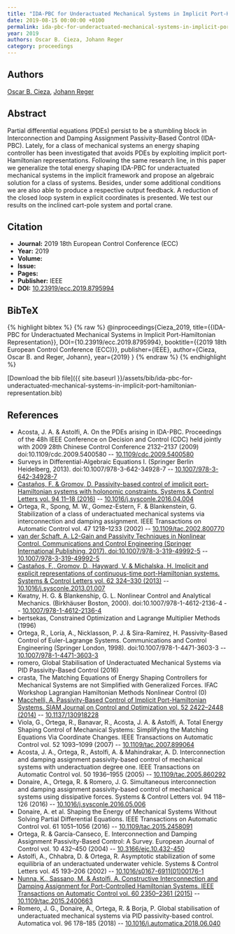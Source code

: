 ```yaml
---
title: "IDA-PBC for Underactuated Mechanical Systems in Implicit Port-Hamiltonian Representation"
date: 2019-08-15 00:00:00 +0100
permalink: ida-pbc-for-underactuated-mechanical-systems-in-implicit-port-hamiltonian-representation
year: 2019
authors: Oscar B. Cieza, Johann Reger
category: proceedings
---
```

 
## Authors
[Oscar B. Cieza](authors/oscar-b-cieza), [Johann Reger](authors/johann-reger)
 
## Abstract
Partial differential equations (PDEs) persist to be a stumbling block in Interconnection and Damping Assignment Passivity-Based Control (IDA-PBC). Lately, for a class of mechanical systems an energy shaping controller has been investigated that avoids PDEs by exploiting implicit port-Hamiltonian representations. Following the same research line, in this paper we generalize the total energy shaping IDA-PBC for underactuated mechanical systems in the implicit framework and propose an algebraic solution for a class of systems. Besides, under some additional conditions we are also able to produce a respective output feedback. A reduction of the closed loop system in explicit coordinates is presented. We test our results on the inclined cart-pole system and portal crane.
 
## Citation
- **Journal:** 2019 18th European Control Conference (ECC)
- **Year:** 2019
- **Volume:** 
- **Issue:** 
- **Pages:** 
- **Publisher:** IEEE
- **DOI:** [10.23919/ecc.2019.8795994](https://doi.org/10.23919/ecc.2019.8795994)
 
## BibTeX
{% highlight bibtex %}
{% raw %}
@inproceedings{Cieza_2019,
  title={{IDA-PBC for Underactuated Mechanical Systems in Implicit Port-Hamiltonian Representation}},
  DOI={10.23919/ecc.2019.8795994},
  booktitle={{2019 18th European Control Conference (ECC)}},
  publisher={IEEE},
  author={Cieza, Oscar B. and Reger, Johann},
  year={2019}
}
{% endraw %}
{% endhighlight %}
 
[Download the bib file]({{ site.baseurl }}/assets/bib/ida-pbc-for-underactuated-mechanical-systems-in-implicit-port-hamiltonian-representation.bib)
 
## References
- Acosta, J. A. & Astolfi, A. On the PDEs arising in IDA-PBC. Proceedings of the 48h IEEE Conference on Decision and Control (CDC) held jointly with 2009 28th Chinese Control Conference 2132–2137 (2009) doi:10.1109/cdc.2009.5400580 -- [10.1109/cdc.2009.5400580](https://doi.org/10.1109/cdc.2009.5400580)
- Surveys in Differential-Algebraic Equations I. (Springer Berlin Heidelberg, 2013). doi:10.1007/978-3-642-34928-7 -- [10.1007/978-3-642-34928-7](https://doi.org/10.1007/978-3-642-34928-7)
- [Castaños, F. & Gromov, D. Passivity-based control of implicit port-Hamiltonian systems with holonomic constraints. Systems &amp; Control Letters vol. 94 11–18 (2016)](passivity-based-control-of-implicit-port-hamiltonian-systems-with-holonomic-constraints) -- [10.1016/j.sysconle.2016.04.004](https://doi.org/10.1016/j.sysconle.2016.04.004)
- Ortega, R., Spong, M. W., Gomez-Estern, F. & Blankenstein, G. Stabilization of a class of underactuated mechanical systems via interconnection and damping assignment. IEEE Transactions on Automatic Control vol. 47 1218–1233 (2002) -- [10.1109/tac.2002.800770](https://doi.org/10.1109/tac.2002.800770)
- [van der Schaft, A. L2-Gain and Passivity Techniques in Nonlinear Control. Communications and Control Engineering (Springer International Publishing, 2017). doi:10.1007/978-3-319-49992-5](l2-gain-and-passivity-techniques-in-nonlinear-control) -- [10.1007/978-3-319-49992-5](https://doi.org/10.1007/978-3-319-49992-5)
- [Castaños, F., Gromov, D., Hayward, V. & Michalska, H. Implicit and explicit representations of continuous-time port-Hamiltonian systems. Systems &amp; Control Letters vol. 62 324–330 (2013)](implicit-and-explicit-representations-of-continuous-time-port-hamiltonian-systems) -- [10.1016/j.sysconle.2013.01.007](https://doi.org/10.1016/j.sysconle.2013.01.007)
- Kwatny, H. G. & Blankenship, G. L. Nonlinear Control and Analytical Mechanics. (Birkhäuser Boston, 2000). doi:10.1007/978-1-4612-2136-4 -- [10.1007/978-1-4612-2136-4](https://doi.org/10.1007/978-1-4612-2136-4)
- bertsekas, Constrained Optimization and Lagrange Multiplier Methods (1996)
- Ortega, R., Loría, A., Nicklasson, P. J. & Sira-Ramírez, H. Passivity-Based Control of Euler-Lagrange Systems. Communications and Control Engineering (Springer London, 1998). doi:10.1007/978-1-4471-3603-3 -- [10.1007/978-1-4471-3603-3](https://doi.org/10.1007/978-1-4471-3603-3)
- romero, Global Stabilisation of Underactuated Mechanical Systems via PID Passivity-Based Control (2016)
- crasta, The Matching Equations of Energy Shaping Controllers for Mechanical Systems are not Simplified with Generalized Forces. IFAC Workshop Lagrangian Hamiltonian Methods Nonlinear Control (0)
- [Macchelli, A. Passivity-Based Control of Implicit Port-Hamiltonian Systems. SIAM Journal on Control and Optimization vol. 52 2422–2448 (2014)](passivity-based-control-of-implicit-port-hamiltonian-systems) -- [10.1137/130918228](https://doi.org/10.1137/130918228)
- Viola, G., Ortega, R., Banavar, R., Acosta, J. A. & Astolfi, A. Total Energy Shaping Control of Mechanical Systems: Simplifying the Matching Equations Via Coordinate Changes. IEEE Transactions on Automatic Control vol. 52 1093–1099 (2007) -- [10.1109/tac.2007.899064](https://doi.org/10.1109/tac.2007.899064)
- Acosta, J. A., Ortega, R., Astolfi, A. & Mahindrakar, A. D. Interconnection and damping assignment passivity-based control of mechanical systems with underactuation degree one. IEEE Transactions on Automatic Control vol. 50 1936–1955 (2005) -- [10.1109/tac.2005.860292](https://doi.org/10.1109/tac.2005.860292)
- Donaire, A., Ortega, R. & Romero, J. G. Simultaneous interconnection and damping assignment passivity-based control of mechanical systems using dissipative forces. Systems &amp; Control Letters vol. 94 118–126 (2016) -- [10.1016/j.sysconle.2016.05.006](https://doi.org/10.1016/j.sysconle.2016.05.006)
- Donaire, A. et al. Shaping the Energy of Mechanical Systems Without Solving Partial Differential Equations. IEEE Transactions on Automatic Control vol. 61 1051–1056 (2016) -- [10.1109/tac.2015.2458091](https://doi.org/10.1109/tac.2015.2458091)
- Ortega, R. & García-Canseco, E. Interconnection and Damping Assignment Passivity-Based Control: A Survey. European Journal of Control vol. 10 432–450 (2004) -- [10.3166/ejc.10.432-450](https://doi.org/10.3166/ejc.10.432-450)
- Astolfi, A., Chhabra, D. & Ortega, R. Asymptotic stabilization of some equilibria of an underactuated underwater vehicle. Systems &amp; Control Letters vol. 45 193–206 (2002) -- [10.1016/s0167-6911(01)00176-1](https://doi.org/10.1016/s0167-6911(01)00176-1)
- [Nunna, K., Sassano, M. & Astolfi, A. Constructive Interconnection and Damping Assignment for Port-Controlled Hamiltonian Systems. IEEE Transactions on Automatic Control vol. 60 2350–2361 (2015)](constructive-interconnection-and-damping-assignment-for-port-controlled-hamiltonian-systems) -- [10.1109/tac.2015.2400663](https://doi.org/10.1109/tac.2015.2400663)
- Romero, J. G., Donaire, A., Ortega, R. & Borja, P. Global stabilisation of underactuated mechanical systems via PID passivity-based control. Automatica vol. 96 178–185 (2018) -- [10.1016/j.automatica.2018.06.040](https://doi.org/10.1016/j.automatica.2018.06.040)

